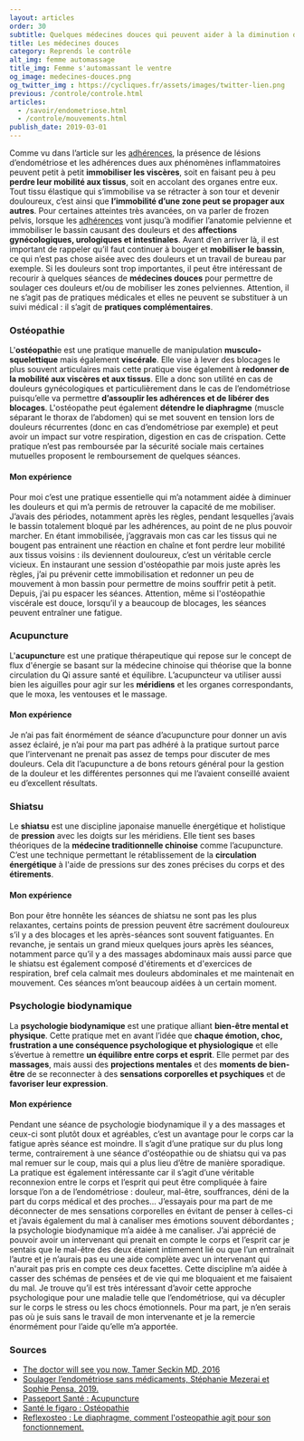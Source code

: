 ```yaml
---
layout: articles
order: 30
subtitle: Quelques médecines douces qui peuvent aider à la diminution des douleurs en cas d'endométriose.
title: Les médecines douces
category: Reprends le contrôle
alt_img: femme automassage
title_img: Femme s'automassant le ventre
og_image: medecines-douces.png
og_twitter_img : https://cycliques.fr/assets/images/twitter-lien.png
previous: /controle/controle.html
articles:
  - /savoir/endometriose.html
  - /controle/mouvements.html
publish_date: 2019-03-01
---
```


Comme vu dans l’article sur les [adhérences](/savoir/adherences.html), la présence de lésions d’endométriose et les adhérences dues aux phénomènes inflammatoires peuvent petit à petit **immobiliser les viscères**, soit en faisant peu à peu **perdre leur mobilité aux tissus**, soit en accolant des organes entre eux. Tout tissu élastique qui s’immobilise va se rétracter à son tour et devenir douloureux, c’est ainsi que **l’immobilité d’une zone peut se propager aux autres**.
Pour certaines atteintes très avancées, on va parler de frozen pelvis, lorsque les [adhérences](/savoir/adherences.html) vont jusqu’à modifier l’anatomie pelvienne et immobiliser le bassin causant des douleurs et des **affections gynécologiques, urologiques et intestinales**.
Avant d’en arriver là, il est important de rappeler qu’il faut continuer à bouger et **mobiliser le bassin**, ce qui n’est pas chose aisée avec des douleurs et un travail de bureau par exemple. Si les douleurs sont trop importantes, il peut être intéressant de recourir à quelques séances de **médecines douces** pour permettre de soulager ces douleurs et/ou de mobiliser les zones pelviennes. Attention, il ne s’agit pas de pratiques médicales et elles ne peuvent se substituer à un suivi médical : il s’agit de **pratiques complémentaires**.

### Ostéopathie
L'**ostéopathi**e est une pratique manuelle de manipulation **musculo-squelettique** mais également **viscérale**. Elle vise à lever des blocages le plus souvent articulaires mais cette pratique vise également à **redonner de la mobilité aux viscères et aux tissus**. Elle a donc son utilité en cas de douleurs gynécologiques et particulièrement dans le cas de l’endométriose puisqu’elle va permettre **d’assouplir les adhérences et de libérer des blocages**. L'ostéopathe peut également **détendre le diaphragme** (muscle séparant le thorax de l’abdomen) qui se met souvent en tension lors de douleurs récurrentes (donc en cas d’endométriose par exemple) et peut avoir un impact sur votre respiration, digestion en cas de crispation.
Cette pratique n’est pas remboursée par la sécurité sociale mais certaines mutuelles proposent le remboursement de quelques séances.
#### Mon expérience
Pour moi c’est une pratique essentielle qui m’a notamment aidée à diminuer les douleurs et qui m’a permis de retrouver la capacité de me mobiliser. J’avais des périodes, notamment après les règles, pendant lesquelles j’avais le bassin totalement bloqué par les adhérences, au point de ne plus pouvoir marcher. En étant immobilisée, j’aggravais mon cas car les tissus qui ne bougent pas entrainent une réaction en chaîne et font perdre leur mobilité aux tissus voisins : ils deviennent douloureux, c’est un véritable cercle vicieux. En instaurant une session d'ostéopathie par mois juste après les règles, j’ai pu prévenir cette immobilisation et redonner un peu de mouvement à mon bassin pour permettre de moins souffrir petit à petit. Depuis, j’ai pu espacer les séances. Attention, même si l'ostéopathie viscérale est douce, lorsqu’il y a beaucoup de blocages, les séances peuvent entraîner une fatigue.
### Acupuncture
L'**acupunctur**e est une pratique thérapeutique qui repose sur le concept de flux d'énergie se basant sur la médecine chinoise qui théorise que la bonne circulation du Qi assure santé et équilibre. L’acupuncteur va utiliser aussi bien les aiguilles pour agir sur les **méridiens** et les organes correspondants, que le moxa, les ventouses et le massage.
#### Mon expérience
Je n’ai pas fait énormément de séance d’acupuncture pour donner un avis assez éclairé, je n’ai pour ma part pas adhéré à la pratique surtout parce que l’intervenant ne prenait pas assez de temps pour discuter de mes douleurs. Cela dit l’acupuncture a de bons retours général pour la gestion de la douleur et les différentes personnes qui me l’avaient conseillé avaient eu d’excellent résultats.
### Shiatsu
Le **shiatsu** est une discipline japonaise manuelle énergétique et holistique de **pression** avec les doigts sur les méridiens. Elle tient ses bases théoriques de la **médecine traditionnelle chinoise** comme l’acupuncture. C’est une technique permettant le rétablissement de la **circulation énergétique** à l'aide de pressions sur des zones précises du corps et des **étirements**.
#### Mon expérience
Bon pour être honnête les séances de shiatsu ne sont pas les plus relaxantes, certains points de pression peuvent être sacrément douloureux s’il y a des blocages et les après-séances sont souvent fatiguantes. En revanche, je sentais un grand mieux quelques jours après les séances, notamment parce qu’il y a des massages abdominaux mais aussi parce que le shiatsu est également composé d'étirements et d'exercices de respiration, bref cela calmait mes douleurs abdominales et me maintenait en mouvement. Ces séances m’ont beaucoup aidées à un certain moment.
### Psychologie biodynamique
La **psychologie biodynamique** est une pratique alliant **bien-être mental et physique**. Cette pratique met en avant l’idée que **chaque émotion, choc, frustration a une conséquence psychologique et physiologique** et elle s’évertue à remettre **un équilibre entre corps et esprit**. Elle permet par des **massages**, mais aussi des **projections mentales** et des **moments de bien-être** de se reconnecter à des **sensations corporelles et psychiques** et de **favoriser leur expression**.
#### Mon expérience
Pendant une séance de psychologie biodynamique il y a des massages et ceux-ci sont plutôt doux et agréables, c’est un avantage pour le corps car la fatigue après séance est moindre. Il s’agit d’une pratique sur du plus long terme, contrairement à une séance d'ostéopathie ou de shiatsu qui va pas mal remuer sur le coup, mais qui a plus lieu d’être de manière sporadique. La pratique est également intéressante car il s’agit d’une véritable reconnexion entre le corps et l’esprit qui peut être compliquée à faire lorsque l’on a de l’endométriose : douleur, mal-être, souffrances, déni de la part du corps médical et des proches... J’essayais pour ma part de me déconnecter de mes sensations corporelles en évitant de penser à celles-ci et j’avais également du mal à canaliser mes émotions souvent débordantes&nbsp;; la psychologie biodynamique m’a aidée à me canaliser.
J’ai apprécié de pouvoir avoir un intervenant qui prenait en compte le corps et l’esprit car je sentais que le mal-être des deux étaient intimement lié ou que l’un entraînait l’autre et je n’aurais pas eu une aide complète avec un intervenant qui n'aurait pas pris en compte ces deux facettes. Cette discipline m’a aidée à casser des schémas de pensées et de vie qui me bloquaient et me faisaient du mal. Je trouve qu’il est très intéressant d’avoir cette approche psychologique pour une maladie telle que l’endométriose, qui va décupler sur le corps le stress ou les chocs émotionnels. Pour ma part, je n’en serais pas où je suis sans le travail de mon intervenante et je la remercie énormément pour l’aide qu’elle m’a apportée.
### Sources
  * [The doctor will see you now, Tamer Seckin MD, 2016](/savoir/bibliographie/doctor-will-see-you-now.html)
  * [Soulager l’endométriose sans médicaments, Stéphanie Mezerai et Sophie Pensa, 2019.](/savoir/bibliographie/soulager-endometriose-sans-medicaments.html)
  * <a href="https://www.passeportsante.net/fr/Therapies/Guide/Fiche.aspx?doc=acupuncture_th">Passeport Santé : Acupuncture</a>
  * <a href="https://sante.lefigaro.fr/sante/specialite/osteopathie/quest-ce-que-cest">Santé le figaro : Ostéopathie</a>
  * <a href="https://www.reflexosteo.com/actualites/le-diaphragme-comment-l-osteopathie-agit-pour-son-fonctionnement-206">Reflexosteo : Le diaphragme, comment l'osteopathie agit pour son fonctionnement.</a>